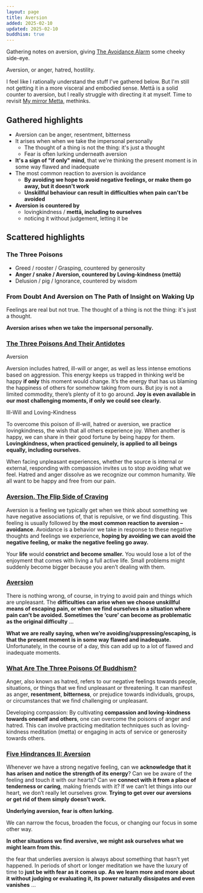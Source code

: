 ```yaml
---
layout: page
title: Aversion
added: 2025-02-10
updated: 2025-02-10
buddhism: true
---
```


Gathering notes on aversion, giving [The Avoidance Alarm](/thinking/the-avoidance-alarm/) some cheeky side-eye.

Aversion, or anger, hatred, hostility.

I feel like I rationally understand the stuff I've gathered below. But I'm still not getting it in a more visceral and embodied sense. Mettā is a solid counter to aversion, but I really struggle with directing it at myself. Time to revisit [My mirror Metta](/thinking/my-mirror-metta/), methinks.

## Gathered highlights

- Aversion can be anger, resentment, bitterness
- It arises when when we take the impersonal personally
    - The thought of a thing is not the thing: it's just a thought
    - Fear is often lurking underneath aversion
- **It's a sign of "if only" mind**, that we're thinking the present moment is in some way flawed and inadequate
- The most common reaction to aversion is avoidance
    - **By avoiding we hope to avoid negative feelings, or make them go away, but it doesn't work**
    - **Unskillful behaviour can result in difficulties when pain can't be avoided**
- **Aversion is countered by**
    - lovingkindness / **mettā, including to ourselves**
    - noticing it without judgement, letting it be

## Scattered highlights

### The Three Poisons

- Greed / rooster / Grasping, countered by generosity
- **Anger / snake / Aversion, countered by Loving-kindness (mettā)**
- Delusion / pig / Ignorance, countered by wisdom

### From Doubt And Aversion on The Path of Insight on Waking Up

Feelings are real but not true. The thought of a thing is not the thing: it's just a thought.

**Aversion arises when we take the impersonal personally.**

### [The Three Poisons And Their Antidotes](https://mindworks.org/blog/the-three-poisons-and-their-antidotes/)

Aversion

Aversion includes hatred, ill-will or anger, as well as less intense emotions based on aggression. This energy keeps us trapped in thinking we’d be happy **if only** this moment would change. It’s the energy that has us blaming the happiness of others for somehow taking from ours. But joy is not a limited commodity, there’s plenty of it to go around. **Joy is even available in our most challenging moments, if only we could see clearly.**

Ill-Will and Loving-Kindness

To overcome this poison of ill-will, hatred or aversion, we practice lovingkindness, the wish that all others experience joy. When another is happy, we can share in their good fortune by being happy for them. **Lovingkindness, when practiced genuinely, is applied to all beings equally, including ourselves.**

When facing unpleasant experiences, whether the source is internal or external, responding with compassion invites us to stop avoiding what we feel. Hatred and anger dissolve as we recognize our common humanity. We all want to be happy and free from our pain.

### [Aversion. The Flip Side of Craving](https://buddhistbasedcbt.com/2017/10/09/aversion-the-flip-side-of-craving/)

Aversion is a feeling we typically get when we think about something we have negative associations of, that is repulsive, or we find disgusting.  This feeling is usually followed by **the most common reaction to aversion – avoidance**.  Avoidance is a behavior we take in response to these negative thoughts and feelings we experience, **hoping by avoiding we can avoid the negative feeling, or make the negative feeling go away.**

Your **life** would **constrict and become smaller.**  You would lose a lot of the enjoyment that comes with living a full active life.  Small problems might suddenly become bigger because you aren’t dealing with them.

### [Aversion](https://mindfulnessmeditation.net.au/aversion/)

There is nothing wrong, of course, in trying to avoid pain and things which are unpleasant. The **difficulties can arise when we choose unskillful means of escaping pain, or when we find ourselves in a situation where pain can’t be avoided. Sometimes the ‘cure’ can become as problematic as the original difficulty** ...

**What we are really saying, when we’re avoiding/suppressing/escaping, is that the present moment is in some way flawed and inadequate.** Unfortunately, in the course of a day, this can add up to a lot of flawed and inadequate moments.

### [What Are The Three Poisons Of Buddhism?](https://www.zen-buddhism.net/what-are-the-three-poisons-of-buddhism/)

Anger, also known as hatred, refers to our negative feelings towards people, situations, or things that we find unpleasant or threatening. It can manifest as anger, **resentment**, **bitterness**, or prejudice towards individuals, groups, or circumstances that we find challenging or unpleasant.

Developing compassion: By cultivating **compassion and loving-kindness towards oneself and others**, one can overcome the poisons of anger and hatred. This can involve practicing meditation techniques such as loving-kindness meditation (metta) or engaging in acts of service or generosity towards others.

### [Five Hindrances II: Aversion](https://www.mnzencenter.org/tim-burketts-blog/five-hindrances-ii-aversion)


Whenever we have a strong negative feeling, can we **acknowledge that it has arisen and notice the strength of its energy**? Can we be aware of the feeling and touch it with our hearts? Can we **connect with it from a place of tenderness or caring**, making friends with it? If we can’t let things into our heart, we don’t really let ourselves grow. **Trying to get over our aversions or get rid of them simply doesn’t work.**

**Underlying aversion, fear is often lurking.**

We can narrow the focus, broaden the focus, or changing our focus in some other way.

**In other situations we find aversive, we might ask ourselves what we might learn from this.**

the fear that underlies aversion is always about something that hasn’t yet happened. In periods of short or longer meditation we have the luxury of time to **just be with fear as it comes up.**  **As we learn more and more about it without judging or evaluating it, its power naturally dissipates and even vanishes** ...